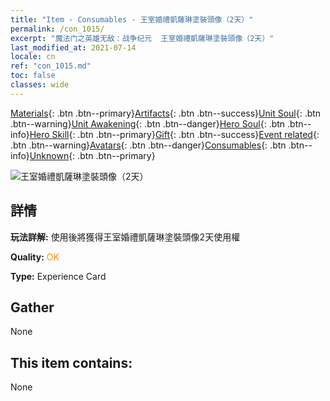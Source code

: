```yaml
---
title: "Item - Consumables - 王室婚禮凱薩琳塗裝頭像（2天）"
permalink: /con_1015/
excerpt: "魔法门之英雄无敌：战争纪元  王室婚禮凱薩琳塗裝頭像（2天）"
last_modified_at: 2021-07-14
locale: cn
ref: "con_1015.md"
toc: false
classes: wide
---
```

 [Materials](/ItemsCN/){: .btn .btn--primary}[Artifacts](/ItemsCN/Artifacts/){: .btn .btn--success}[Unit Soul](/ItemsCN/UnitSoul/){: .btn .btn--warning}[Unit Awakening](/ItemsCN/UnitAwakening/){: .btn .btn--danger}[Hero Soul](/ItemsCN/HeroSoul/){: .btn .btn--info}[Hero Skill](/ItemsCN/HeroSkill/){: .btn .btn--primary}[Gift](/ItemsCN/Gift/){: .btn .btn--success}[Event related](/ItemsCN/Events/){: .btn .btn--warning}[Avatars](/ItemsCN/Avatars/){: .btn .btn--danger}[Consumables](/ItemsCN/Consumables/){: .btn .btn--info}[Unknown](/ItemsCN/Unknown/){: .btn .btn--primary}

 ![王室婚禮凱薩琳塗裝頭像（2天）](/images/h/h_Catherine4.jpg)

## 詳情
 **玩法詳解:** 使用後將獲得王室婚禮凱薩琳塗裝頭像2天使用權

 **Quality:** <span style="color: #FF8C00">OK</span>

 **Type:** Experience Card

## Gather

  None

## This item contains:

  None

